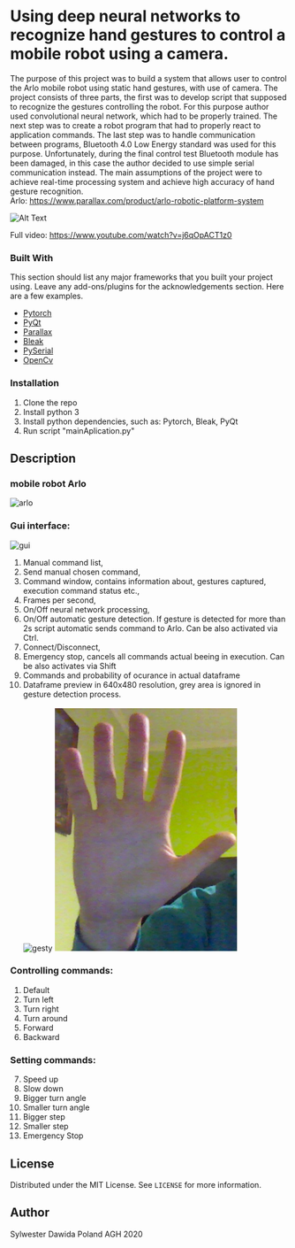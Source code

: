 <!--
*** Thanks for checking out this README Template. If you have a suggestion that would
*** make this better, please fork the repo and create a pull request or simply open
*** an issue with the tag "enhancement".
*** Thanks again! Now go create something AMAZING! :D
-->




# Using deep neural networks to recognize hand gestures to control a mobile robot using a camera.
The purpose of this project was to build a system that allows user to control the Arlo mobile robot using static hand gestures, with use of camera. The project consists of three parts, the first was to develop script that supposed to recognize the gestures controlling the robot. For this purpose author used convolutional neural network, which had to be properly trained. The next step was to create a robot program that had to properly react to application commands. The last step was to handle communication between programs, Bluetooth 4.0 Low Energy standard was used for this purpose. Unfortunately, during the final control test Bluetooth module has been damaged, in this case the author decided to use simple serial communication instead. The main assumptions of the project were to achieve real-time processing system and achieve high accuracy of hand gesture recognition. </br>
Arlo: https://www.parallax.com/product/arlo-robotic-platform-system </br>

![Alt Text](https://media.giphy.com/media/LNkTEJLvYglDymOG1S/giphy.gif)

Full video: https://www.youtube.com/watch?v=j6qOpACT1z0 </br>
### Built With
This section should list any major frameworks that you built your project using. Leave any add-ons/plugins for the acknowledgements section. Here are a few examples.
* [Pytorch](https://pytorch.org/)
* [PyQt](https://python101.readthedocs.io/pl/latest/pyqt/)
* [Parallax](https://www.parallax.com/product/28966)
* [Bleak](https://github.com/hbldh/bleak)
* [PySerial](https://github.com/pyserial/pyserial)
* [OpenCv](https://pypi.org/project/opencv-python/)

### Installation

1. Clone the repo
2. Install python 3
3. Install python dependencies, such as: Pytorch, Bleak, PyQt
4. Run script "mainAplication.py"



<!-- USAGE EXAMPLES -->
## Description
### mobile robot Arlo
![arlo](https://www.parallax.com/sites/default/files/styles/full-size-product/public/28966a.png?itok=zbmm3WLV)
### Gui interface: </br>
![gui](Rysunki/gui2.png) </br>
1. Manual command list,
2. Send manual chosen command, 
3. Command window, contains information about, gestures captured, execution command status etc.,
4. Frames per second,
5. On/Off neural network processing,
6. On/Off automatic gesture detection. If gesture is detected for more than 2s script automatic sends command to Arlo. Can be also activated via Ctrl.
7. Connect/Disconnect,
8. Emergency stop, cancels all commands actual beeing in execution. Can be also activates via Shift 
9. Commands and probability of ocurance in actual dataframe
10. Dataframe preview in 640x480 resolution, grey area is ignored in gesture detection process. </br> </br>
![gesty](Rysunki/schematGestów.png)
![gesty](Rysunki/gestStopu.png) </br>
### Controlling commands: </br>
1. Default
2. Turn left  
3. Turn right 
4. Turn around 
5. Forward
6. Backward </br> 
### Setting commands: </br>
7. Speed up  
8. Slow down 
9. Bigger turn angle
10. Smaller turn angle 
11. Bigger step 
12. Smaller step 
13. Emergency Stop



<!-- LICENSE -->
## License

Distributed under the MIT License. See `LICENSE` for more information.



## Author

Sylwester Dawida Poland AGH
2020



